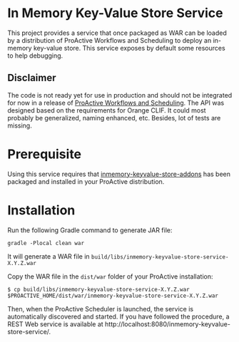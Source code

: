 # In Memory Key-Value Store Service

This project provides a service that once packaged as WAR can be loaded 
by a distribution of ProActive Workflows and Scheduling to deploy an 
in-memory key-value store. This service exposes by default some 
resources to help debugging.

## Disclaimer

The code is not ready yet for use in production and should not be integrated for
now in a release of [ProActive Workflows and Scheduling](https://github.com/ow2-proactive/scheduling). The API was designed
based on the requirements for Orange CLIF. It could most probably be
generalized, naming enhanced, etc. Besides, lot of tests are missing.

# Prerequisite

Using this service requires that [inmemory-keyvalue-store-addons](https://github.com/ow2-proactive/inmemory-keyvalue-store-addons) has been 
packaged and installed in your ProActive distribution.

# Installation

Run the following Gradle command to generate JAR file:

``` gradle -Plocal clean war ```

It will generate a WAR file in
`build/libs/inmemory-keyvalue-store-service-X.Y.Z.war`

Copy the WAR file in the `dist/war` folder of your ProActive installation:

```
$ cp build/libs/inmemory-keyvalue-store-service-X.Y.Z.war $PROACTIVE_HOME/dist/war/inmemory-keyvalue-store-service-X.Y.Z.war
```

Then, when the ProActive Scheduler is launched, the service is automatically discovered and started. If you have followed the procedure, a REST Web service is available at http://localhost:8080/inmemory-keyvalue-store-service/.
